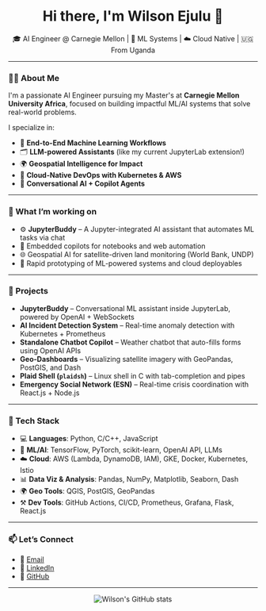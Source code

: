 <h1 align="center">Hi there, I'm Wilson Ejulu 👋</h1>
<p align="center">
  🎓 AI Engineer @ Carnegie Mellon | 🤖 ML Systems | ☁️ Cloud Native | 🇺🇬 From Uganda
</p>

---

### 👨‍💻 About Me

I'm a passionate AI Engineer pursuing my Master's at **Carnegie Mellon University Africa**, focused on building impactful ML/AI systems that solve real-world problems.

I specialize in:

- 🧠 **End-to-End Machine Learning Workflows**
- 🗂️ **LLM-powered Assistants** (like my current JupyterLab extension!)
- 🌍 **Geospatial Intelligence for Impact**
- 🚀 **Cloud-Native DevOps with Kubernetes & AWS**
- 💬 **Conversational AI + Copilot Agents**

---

### 🔭 What I’m working on

- ⚙️ **JupyterBuddy** – A Jupyter-integrated AI assistant that automates ML tasks via chat
- 🤖 Embedded copilots for notebooks and web automation
- 🌐 Geospatial AI for satellite-driven land monitoring (World Bank, UNDP)
- 🧪 Rapid prototyping of ML-powered systems and cloud deployables

---

### 📌 Projects

- **JupyterBuddy** – Conversational ML assistant inside JupyterLab, powered by OpenAI + WebSockets
- **AI Incident Detection System** – Real-time anomaly detection with Kubernetes + Prometheus
- **Standalone Chatbot Copilot** – Weather chatbot that auto-fills forms using OpenAI APIs
- **Geo-Dashboards** – Visualizing satellite imagery with GeoPandas, PostGIS, and Dash
- **Plaid Shell (`plaidsh`)** – Linux shell in C with tab-completion and pipes
- **Emergency Social Network (ESN)** – Real-time crisis coordination with React.js + Node.js

---

### 🧰 Tech Stack

- 💻 **Languages**: Python, C/C++, JavaScript
- 🤖 **ML/AI**: TensorFlow, PyTorch, scikit-learn, OpenAI API, LLMs
- ☁️ **Cloud**: AWS (Lambda, DynamoDB, IAM), GKE, Docker, Kubernetes, Istio
- 📊 **Data Viz & Analysis**: Pandas, NumPy, Matplotlib, Seaborn, Dash
- 🌍 **Geo Tools**: QGIS, PostGIS, GeoPandas
- ⚒️ **Dev Tools**: GitHub Actions, CI/CD, Prometheus, Grafana, Flask, React.js

---

### 📫 Let’s Connect

- 📨 [Email](mailto:wejulu@andrew.cmu.edu)
- 💼 [LinkedIn](https://www.linkedin.com/in/ejuluwilson/)
- 🧠 [GitHub](https://github.com/EjuluWilson)

---

<p align="center">
  <img src="https://github-readme-stats.vercel.app/api?username=EjuluWilson&show_icons=true&theme=default&hide_title=true&count_private=true" alt="Wilson's GitHub stats" />
</p>
